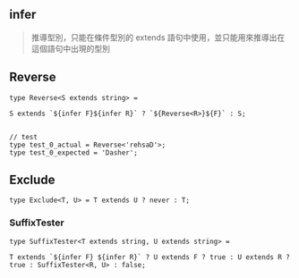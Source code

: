 
## infer

> 推導型別，只能在條件型別的 extends 語句中使用，並只能用來推導出在這個語句中出現的型別


## Reverse

```TS
type Reverse<S extends string> =

S extends `${infer F}${infer R}` ? `${Reverse<R>}${F}` : S;


// test
type test_0_actual = Reverse<'rehsaD'>;
type test_0_expected = 'Dasher';
```

## Exclude

```TS
type Exclude<T, U> = T extends U ? never : T;
```


### SuffixTester 

```TS
type SuffixTester<T extends string, U extends string> =

T extends `${infer F} ${infer R}` ? U extends F ? true : U extends R ? true : SuffixTester<R, U> : false;
```